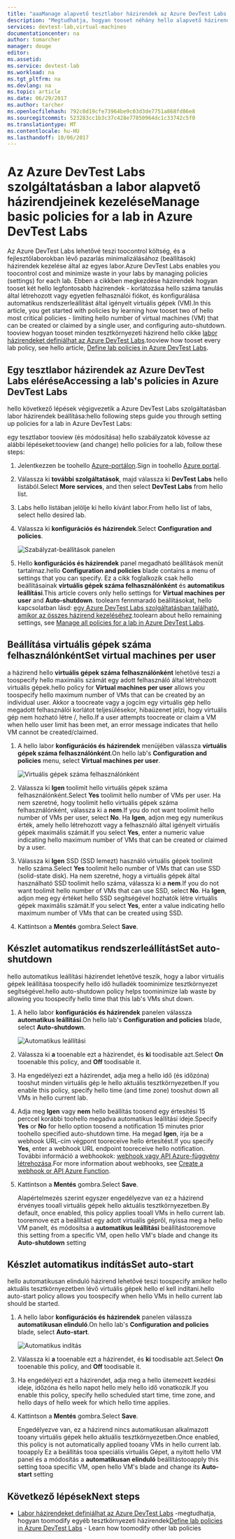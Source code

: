 ```yaml
---
title: "aaaManage alapvető tesztlabor házirendek az Azure DevTest Labs szolgáltatásban |} Microsoft Docs"
description: "Megtudhatja, hogyan tooset néhány hello alapvető házirendek (beállítások) egy, amikor a DevTest Labs szolgáltatásban"
services: devtest-lab,virtual-machines
documentationcenter: na
author: tomarcher
manager: douge
editor: 
ms.assetid: 
ms.service: devtest-lab
ms.workload: na
ms.tgt_pltfrm: na
ms.devlang: na
ms.topic: article
ms.date: 06/29/2017
ms.author: tarcher
ms.openlocfilehash: 792c0d19cfe73964be9c03d3de7751a868fd86e8
ms.sourcegitcommit: 523283cc1b3c37c428e77850964dc1c33742c5f0
ms.translationtype: MT
ms.contentlocale: hu-HU
ms.lasthandoff: 10/06/2017
---
```

# <a name="manage-basic-policies-for-a-lab-in-azure-devtest-labs"></a><span data-ttu-id="99b9c-103">Az Azure DevTest Labs szolgáltatásban a labor alapvető házirendjeinek kezelése</span><span class="sxs-lookup"><span data-stu-id="99b9c-103">Manage basic policies for a lab in Azure DevTest Labs</span></span>

<span data-ttu-id="99b9c-104">Az Azure DevTest Labs lehetővé teszi toocontrol költség, és a fejlesztőlaborokban lévő pazarlás minimalizálásához (beállítások) házirendek kezelése által az egyes labor.</span><span class="sxs-lookup"><span data-stu-id="99b9c-104">Azure DevTest Labs enables you toocontrol cost and minimize waste in your labs by managing policies (settings) for each lab.</span></span> <span data-ttu-id="99b9c-105">Ebben a cikkben megkezdése házirendek hogyan tooset két hello legfontosabb házirendek - korlátozása hello száma tanulás által létrehozott vagy egyetlen felhasználói fiókot, és konfigurálása automatikus rendszerleállítást által igényelt virtuális gépek (VM).</span><span class="sxs-lookup"><span data-stu-id="99b9c-105">In this article, you get started with policies by learning how tooset two of hello most critical policies - limiting hello number of virtual machines (VM) that can be created or claimed by a single user, and configuring auto-shutdown.</span></span> <span data-ttu-id="99b9c-106">tooview hogyan tooset minden tesztkörnyezeti házirend hello cikke [labor házirendeket definiálhat az Azure DevTest Labs](devtest-lab-set-lab-policy.md).</span><span class="sxs-lookup"><span data-stu-id="99b9c-106">tooview how tooset every lab policy, see hello article, [Define lab policies in Azure DevTest Labs](devtest-lab-set-lab-policy.md).</span></span>  

## <a name="accessing-a-labs-policies-in-azure-devtest-labs"></a><span data-ttu-id="99b9c-107">Egy tesztlabor házirendek az Azure DevTest Labs elérése</span><span class="sxs-lookup"><span data-stu-id="99b9c-107">Accessing a lab's policies in Azure DevTest Labs</span></span>
<span data-ttu-id="99b9c-108">hello következő lépések végigvezetik a Azure DevTest Labs szolgáltatásban labor házirendek beállítása:</span><span class="sxs-lookup"><span data-stu-id="99b9c-108">hello following steps guide you through setting up policies for a lab in Azure DevTest Labs:</span></span>

<span data-ttu-id="99b9c-109">egy tesztlabor tooview (és módosítása) hello szabályzatok kövesse az alábbi lépéseket:</span><span class="sxs-lookup"><span data-stu-id="99b9c-109">tooview (and change) hello policies for a lab, follow these steps:</span></span>

1. <span data-ttu-id="99b9c-110">Jelentkezzen be toohello [Azure-portálon](http://go.microsoft.com/fwlink/p/?LinkID=525040).</span><span class="sxs-lookup"><span data-stu-id="99b9c-110">Sign in toohello [Azure portal](http://go.microsoft.com/fwlink/p/?LinkID=525040).</span></span>

1. <span data-ttu-id="99b9c-111">Válassza ki **további szolgáltatások**, majd válassza ki **DevTest Labs** hello listából.</span><span class="sxs-lookup"><span data-stu-id="99b9c-111">Select **More services**, and then select **DevTest Labs** from hello list.</span></span>

1. <span data-ttu-id="99b9c-112">Labs hello listában jelölje ki hello kívánt labor.</span><span class="sxs-lookup"><span data-stu-id="99b9c-112">From hello list of labs, select hello desired lab.</span></span>   

1. <span data-ttu-id="99b9c-113">Válassza ki **konfigurációs és házirendek**.</span><span class="sxs-lookup"><span data-stu-id="99b9c-113">Select **Configuration and policies**.</span></span>

    ![Szabályzat-beállítások panelen](./media/devtest-lab-set-lab-policy/policies-menu.png)

1. <span data-ttu-id="99b9c-115">Hello **konfigurációs és házirendek** panel megadható beállítások menüt tartalmaz.</span><span class="sxs-lookup"><span data-stu-id="99b9c-115">hello **Configuration and policies** blade contains a menu of settings that you can specify.</span></span> <span data-ttu-id="99b9c-116">Ez a cikk foglalkozik csak hello beállításainak **virtuális gépek száma felhasználónként** és **automatikus leállítási**.</span><span class="sxs-lookup"><span data-stu-id="99b9c-116">This article covers only hello settings for **Virtual machines per user** and **Auto-shutdown**.</span></span> <span data-ttu-id="99b9c-117">toolearn fennmaradó beállításokat, hello kapcsolatban lásd: [egy Azure DevTest Labs szolgáltatásban található, amikor az összes házirend kezeléséhez](./devtest-lab-set-lab-policy.md).</span><span class="sxs-lookup"><span data-stu-id="99b9c-117">toolearn about hello remaining settings, see [Manage all policies for a lab in Azure DevTest Labs](./devtest-lab-set-lab-policy.md).</span></span> 
   
## <a name="set-virtual-machines-per-user"></a><span data-ttu-id="99b9c-118">Beállítása virtuális gépek száma felhasználónként</span><span class="sxs-lookup"><span data-stu-id="99b9c-118">Set virtual machines per user</span></span>
<span data-ttu-id="99b9c-119">a házirend hello **virtuális gépek száma felhasználónként** lehetővé teszi a toospecify hello maximális számát egy adott felhasználó által létrehozott virtuális gépek.</span><span class="sxs-lookup"><span data-stu-id="99b9c-119">hello policy for **Virtual machines per user** allows you toospecify hello maximum number of VMs that can be created by an individual user.</span></span> <span data-ttu-id="99b9c-120">Akkor a toocreate vagy a jogcím egy virtuális gép hello megadott felhasználói korlátot teljesülésekor, hibaüzenet jelzi, hogy virtuális gép nem hozható létre /, hello.</span><span class="sxs-lookup"><span data-stu-id="99b9c-120">If a user attempts toocreate or claim a VM when hello user limit has been met, an error message indicates that hello VM cannot be created/claimed.</span></span> 

1. <span data-ttu-id="99b9c-121">A hello labor **konfigurációs és házirendek** menüjében válassza **virtuális gépek száma felhasználónként**.</span><span class="sxs-lookup"><span data-stu-id="99b9c-121">On hello lab's **Configuration and policies** menu, select **Virtual machines per user**.</span></span>
   
    ![Virtuális gépek száma felhasználónként](./media/devtest-lab-set-lab-policy/max-vms-per-user.png)

1. <span data-ttu-id="99b9c-123">Válassza ki **Igen** toolimit hello virtuális gépek száma felhasználónként.</span><span class="sxs-lookup"><span data-stu-id="99b9c-123">Select **Yes** toolimit hello number of VMs per user.</span></span> <span data-ttu-id="99b9c-124">Ha nem szeretné, hogy toolimit hello virtuális gépek száma felhasználónként, válassza ki a **nem**.</span><span class="sxs-lookup"><span data-stu-id="99b9c-124">If you do not want toolimit hello number of VMs per user, select **No**.</span></span> <span data-ttu-id="99b9c-125">Ha **Igen**, adjon meg egy numerikus érték, amely hello létrehozott vagy a felhasználó által igényelt virtuális gépek maximális számát.</span><span class="sxs-lookup"><span data-stu-id="99b9c-125">If you select **Yes**, enter a numeric value indicating hello maximum number of VMs that can be created or claimed by a user.</span></span> 

1. <span data-ttu-id="99b9c-126">Válassza ki **Igen** SSD (SSD lemezt) használó virtuális gépek toolimit hello száma.</span><span class="sxs-lookup"><span data-stu-id="99b9c-126">Select **Yes** toolimit hello number of VMs that can use SSD (solid-state disk).</span></span> <span data-ttu-id="99b9c-127">Ha nem szeretné, hogy a virtuális gépek által használható SSD toolimit hello száma, válassza ki a **nem**.</span><span class="sxs-lookup"><span data-stu-id="99b9c-127">If you do not want toolimit hello number of VMs that can use SSD, select **No**.</span></span> <span data-ttu-id="99b9c-128">Ha **Igen**, adjon meg egy értéket hello SSD segítségével hozhatók létre virtuális gépek maximális számát.</span><span class="sxs-lookup"><span data-stu-id="99b9c-128">If you select **Yes**, enter a value indicating hello maximum number of VMs that can be created using SSD.</span></span> 

1. <span data-ttu-id="99b9c-129">Kattintson a **Mentés** gombra.</span><span class="sxs-lookup"><span data-stu-id="99b9c-129">Select **Save**.</span></span>

## <a name="set-auto-shutdown"></a><span data-ttu-id="99b9c-130">Készlet automatikus rendszerleállítást</span><span class="sxs-lookup"><span data-stu-id="99b9c-130">Set auto-shutdown</span></span>
<span data-ttu-id="99b9c-131">hello automatikus leállítási házirendet lehetővé teszik, hogy a labor virtuális gépek leállítása toospecify hello idő hulladék toominimize tesztkörnyezet segítségével.</span><span class="sxs-lookup"><span data-stu-id="99b9c-131">hello auto-shutdown policy helps toominimize lab waste by allowing you toospecify hello time that this lab's VMs shut down.</span></span>

1. <span data-ttu-id="99b9c-132">A hello labor **konfigurációs és házirendek** panelen válassza **automatikus leállítási**.</span><span class="sxs-lookup"><span data-stu-id="99b9c-132">On hello lab's **Configuration and policies** blade, select **Auto-shutdown**.</span></span>
   
    ![Automatikus leállítási](./media/devtest-lab-set-lab-policy/auto-shutdown.png)

1. <span data-ttu-id="99b9c-134">Válassza ki **a** tooenable ezt a házirendet, és **ki** toodisable azt.</span><span class="sxs-lookup"><span data-stu-id="99b9c-134">Select **On** tooenable this policy, and **Off** toodisable it.</span></span>

1. <span data-ttu-id="99b9c-135">Ha engedélyezi ezt a házirendet, adja meg a hello idő (és időzóna) tooshut minden virtuális gép le hello aktuális tesztkörnyezetben.</span><span class="sxs-lookup"><span data-stu-id="99b9c-135">If you enable this policy, specify hello time (and time zone) tooshut down all VMs in hello current lab.</span></span>

1. <span data-ttu-id="99b9c-136">Adja meg **Igen** vagy **nem** hello beállítás toosend egy értesítési 15 perccel korábbi toohello megadva automatikus leállítási ideje.</span><span class="sxs-lookup"><span data-stu-id="99b9c-136">Specify **Yes** or **No** for hello option toosend a notification 15 minutes prior toohello specified auto-shutdown time.</span></span> <span data-ttu-id="99b9c-137">Ha megad **Igen**, írja be a webhook URL-cím végpont tooreceive hello értesítést.</span><span class="sxs-lookup"><span data-stu-id="99b9c-137">If you specify **Yes**, enter a webhook URL endpoint tooreceive hello notification.</span></span> <span data-ttu-id="99b9c-138">További információ a webhookok: [webhook vagy API Azure-függvény létrehozása](../azure-functions/functions-create-a-web-hook-or-api-function.md).</span><span class="sxs-lookup"><span data-stu-id="99b9c-138">For more information about webhooks, see [Create a webhook or API Azure Function](../azure-functions/functions-create-a-web-hook-or-api-function.md).</span></span> 

1. <span data-ttu-id="99b9c-139">Kattintson a **Mentés** gombra.</span><span class="sxs-lookup"><span data-stu-id="99b9c-139">Select **Save**.</span></span>

    <span data-ttu-id="99b9c-140">Alapértelmezés szerint egyszer engedélyezve van ez a házirend érvényes tooall virtuális gépek hello aktuális tesztkörnyezetben.</span><span class="sxs-lookup"><span data-stu-id="99b9c-140">By default, once enabled, this policy applies tooall VMs in hello current lab.</span></span> <span data-ttu-id="99b9c-141">tooremove ezt a beállítást egy adott virtuális gépről, nyissa meg a hello VM panelt, és módosítsa a **automatikus leállítási** beállítás</span><span class="sxs-lookup"><span data-stu-id="99b9c-141">tooremove this setting from a specific VM, open hello VM's blade and change its **Auto-shutdown** setting</span></span> 

## <a name="set-auto-start"></a><span data-ttu-id="99b9c-142">Készlet automatikus indítás</span><span class="sxs-lookup"><span data-stu-id="99b9c-142">Set auto-start</span></span>
<span data-ttu-id="99b9c-143">hello automatikusan elinduló házirend lehetővé teszi toospecify amikor hello aktuális tesztkörnyezetben lévő virtuális gépek hello el kell indítani.</span><span class="sxs-lookup"><span data-stu-id="99b9c-143">hello auto-start policy allows you toospecify when hello VMs in hello current lab should be started.</span></span>  

1. <span data-ttu-id="99b9c-144">A hello labor **konfigurációs és házirendek** panelen válassza **automatikusan elinduló**.</span><span class="sxs-lookup"><span data-stu-id="99b9c-144">On hello lab's **Configuration and policies** blade, select **Auto-start**.</span></span>
   
    ![Automatikus indítás](./media/devtest-lab-set-lab-policy/auto-start.png)

2. <span data-ttu-id="99b9c-146">Válassza ki **a** tooenable ezt a házirendet, és **ki** toodisable azt.</span><span class="sxs-lookup"><span data-stu-id="99b9c-146">Select **On** tooenable this policy, and **Off** toodisable it.</span></span>

3. <span data-ttu-id="99b9c-147">Ha engedélyezi ezt a házirendet, adja meg a hello ütemezett kezdési ideje, időzóna és hello napot hello mely hello idő vonatkozik.</span><span class="sxs-lookup"><span data-stu-id="99b9c-147">If you enable this policy, specify hello scheduled start time, time zone, and hello days of hello week for which hello time applies.</span></span> 

4. <span data-ttu-id="99b9c-148">Kattintson a **Mentés** gombra.</span><span class="sxs-lookup"><span data-stu-id="99b9c-148">Select **Save**.</span></span>

    <span data-ttu-id="99b9c-149">Engedélyezve van, ez a házirend nincs automatikusan alkalmazott tooany virtuális gépek hello aktuális tesztkörnyezetben.</span><span class="sxs-lookup"><span data-stu-id="99b9c-149">Once enabled, this policy is not automatically applied tooany VMs in hello current lab.</span></span> <span data-ttu-id="99b9c-150">tooapply Ez a beállítás tooa speciális virtuális Gépet, a nyitott hello VM panel és a módosítás a **automatikusan elinduló** beállítás</span><span class="sxs-lookup"><span data-stu-id="99b9c-150">tooapply this setting tooa specific VM, open hello VM's blade and change its **Auto-start** setting</span></span> 

## <a name="next-steps"></a><span data-ttu-id="99b9c-151">Következő lépések</span><span class="sxs-lookup"><span data-stu-id="99b9c-151">Next steps</span></span>

- <span data-ttu-id="99b9c-152">[Labor házirendeket definiálhat az Azure DevTest Labs](devtest-lab-set-lab-policy.md) -megtudhatja, hogyan toomodify egyéb tesztkörnyezeti házirendek</span><span class="sxs-lookup"><span data-stu-id="99b9c-152">[Define lab policies in Azure DevTest Labs](devtest-lab-set-lab-policy.md) - Learn how toomodify other lab policies</span></span> 
